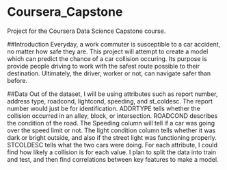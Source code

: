 # Coursera_Capstone
Project for the Coursera Data Science Capstone course. 

##Introduction
Everyday, a work commuter is susceptible to a car accident, no matter how safe they are. This project will attempt to create a model which can predict the chance of a car collision occuring. Its purpose is provide people driving to work with the safest route possible to their destination. Ultimately, the driver, worker or not, can navigate safer than before.

##Data
Out of the dataset, I will be using attributes such as report number, address type, roadcond, lightcond, speeding, and st_coldesc. The report number would just be for identification. ADDRTYPE tells whether the collision occurred in an alley, block, or intersection. ROADCOND describes the condition of the road. The Speeding column will tell if a car was going over the speed limit or not. The light condition column tells whether it was dark or bright outside, and also if the street light was functioning properly. STCOLDESC tells what the two cars were doing. For each attribute, I could find how likely a collision is for each value. I plan to split the data into train and test, and then find correlations between key features to make a model.

